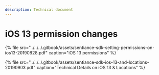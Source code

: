 ```yaml
---
description: Technical document
---
```


# iOS 13 permission changes

{% file src="../../../.gitbook/assets/sentiance-sdk-setting-permissions-on-ios13-20190828.pdf" caption="iOS 13 permissions" %}

{% file src="../../../.gitbook/assets/sentiance-sdk-ios-13-and-locations-20190903.pdf" caption="Technical Details on iOS 13 & Locations" %}

